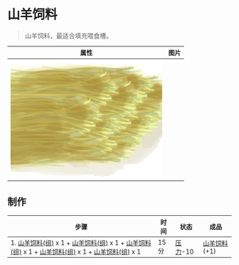 # 山羊饲料  
> 山羊饲料，最适合填充喂食槽。  
  
  属性  |   图片   
 ----  |  ----:   
   |  ![](Sprite/GoatFeed.png)   
  
## 制作  
步骤  |  时间  |  状态  |  成品  
----  |  ----  |  ----  |  ----  
1. [山羊饲料(组)](GpTag_FeedGoat.md) x 1 + [山羊饲料(组)](GpTag_FeedGoat.md) x 1 + [山羊饲料(组)](GpTag_FeedGoat.md) x 1 + [山羊饲料(组)](GpTag_FeedGoat.md) x 1 + [山羊饲料(组)](GpTag_FeedGoat.md) x 1  |  15分  |  [压力](Stress.md)-10  |  [山羊饲料](FeedGoat.md)(+1)  
